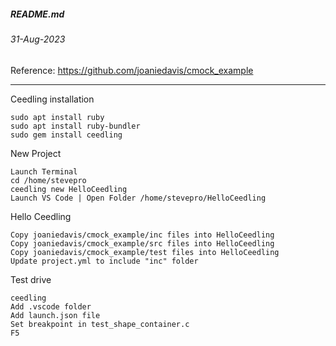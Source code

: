 ##### README.md
###### 31-Aug-2023

Reference: https://github.com/joaniedavis/cmock_example
<hr />
Ceedling installation

```
sudo apt install ruby
sudo apt install ruby-bundler
sudo gem install ceedling
```
New Project
```
Launch Terminal
cd /home/stevepro
ceedling new HelloCeedling
Launch VS Code | Open Folder /home/stevepro/HelloCeedling
```
Hello Ceedling
```
Copy joaniedavis/cmock_example/inc files into HelloCeedling
Copy joaniedavis/cmock_example/src files into HelloCeedling
Copy joaniedavis/cmock_example/test files into HelloCeedling
Update project.yml to include "inc" folder
```
Test drive
```
ceedling
Add .vscode folder
Add launch.json file
Set breakpoint in test_shape_container.c
F5
```